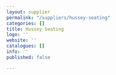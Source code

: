 ```yaml
---
layout: supplier
permalink: "/suppliers/hussey-seating"
categories: []
title: Hussey Seating
logo: ''
website: ''
catalogues: []
info: ''
published: false

---
```

